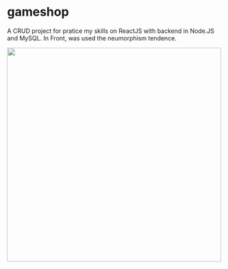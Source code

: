 # gameshop
A CRUD project for pratice my skills on ReactJS with backend in Node.JS and MySQL. In Front, was used the neumorphism tendence.

<div>
  <img src="https://user-images.githubusercontent.com/54803657/168285756-b3e5f96d-41ed-4e01-a14c-785d0c4670ca.png" width="500px" />
</div>
